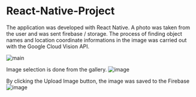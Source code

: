 # React-Native-Project
The application was developed with React Native. A photo was taken from the user and was sent firebase / storage. The process of finding object names and location coordinate informations in the image was carried out with the Google Cloud Vision API.

![main](https://user-images.githubusercontent.com/46785635/186418629-07d1bc3e-56a3-426e-b925-cd70e9d924f5.png)


Image selection is done from the gallery.
![image](https://user-images.githubusercontent.com/46785635/186419456-b66418b1-7b5f-4351-8e31-f6d506322dcb.png)


By clicking the Upload Image button, the image was saved to the Firebase
![image](https://user-images.githubusercontent.com/46785635/186419619-eb975fe1-4eeb-4b7b-88a1-3643b66b6b54.png)

